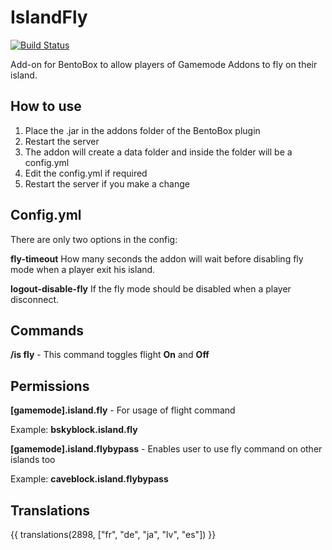 # IslandFly
[![Build Status](https://ci.codemc.org/buildStatus/icon?job=BentoBoxWorld/IslandFly)](https://ci.codemc.org/job/BentoBoxWorld/job/IslandFly/)

Add-on for BentoBox to allow players of Gamemode Addons to fly on their island.

## How to use

1. Place the .jar in the addons folder of the BentoBox plugin
2. Restart the server
3. The addon will create a data folder and inside the folder will be a config.yml
4. Edit the config.yml if required
5. Restart the server if you make a change

## Config.yml

There are only two options in the config:

**fly-timeout**
How many seconds the addon will wait before disabling fly mode when a player exit his island.

**logout-disable-fly**
If the fly mode should be disabled when a player disconnect.

## Commands
**/is fly** - This command toggles flight **On** and **Off**

## Permissions
**[gamemode].island.fly** - For usage of flight command

Example:
    **bskyblock.island.fly**

**[gamemode].island.flybypass** - Enables user to use fly command on other islands too


Example:
**caveblock.island.flybypass**

## Translations

{{ translations(2898, ["fr", "de", "ja", "lv", "es"]) }}
